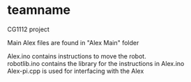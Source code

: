 # teamname
CG1112 project  

Main Alex files are found in "Alex Main" folder

Alex.ino contains instructions to move the robot.  
robotlib.ino contains the library for the instructions in Alex.ino  
Alex-pi.cpp is used for interfacing with the Alex
